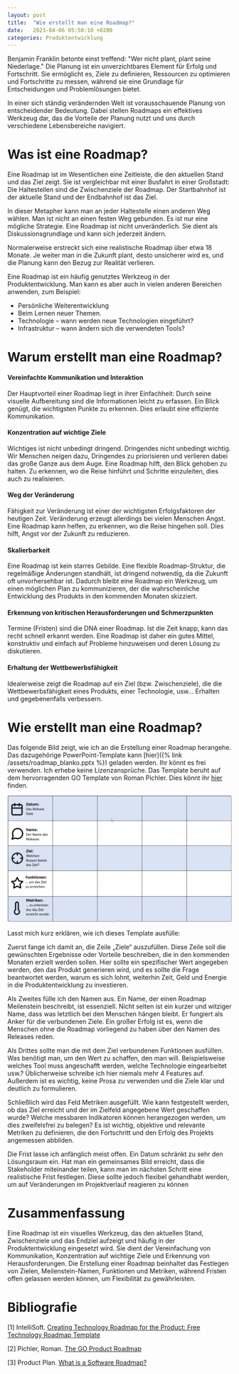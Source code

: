 ```yaml
---
layout: post
title:  "Wie erstellt man eine Roadmap?"
date:   2023-04-06 05:50:10 +0200
categories: Produktentwicklung
---
```


Benjamin Franklin betonte einst treffend: "Wer nicht plant, plant seine Niederlage." Die Planung ist ein unverzichtbares Element für Erfolg und Fortschritt. Sie ermöglicht es, Ziele zu definieren, Ressourcen zu optimieren und Fortschritte zu messen, während sie eine Grundlage für Entscheidungen und Problemlösungen bietet.

In einer sich ständig verändernden Welt ist vorausschauende Planung von entscheidender Bedeutung. Dabei stellen Roadmaps ein effektives Werkzeug dar, das die Vorteile der Planung nutzt und uns durch verschiedene Lebensbereiche navigiert.

# Was ist eine Roadmap?

Eine Roadmap ist im Wesentlichen eine Zeitleiste, die den aktuellen Stand und das Ziel zeigt. Sie ist vergleichbar mit einer Busfahrt in einer Großstadt: Die Haltestellen sind die Zwischenziele der Roadmap. Der Startbahnhof ist der aktuelle Stand und der Endbahnhof ist das Ziel.

In dieser Metapher kann man an jeder Haltestelle einen anderen Weg wählen. Man ist nicht an einen festen Weg gebunden. Es ist nur eine mögliche Strategie. Eine Roadmap ist nicht unveränderlich. Sie dient als Diskussionsgrundlage und kann sich jederzeit ändern.

Normalerweise erstreckt sich eine realistische Roadmap über etwa 18 Monate. Je weiter man in die Zukunft plant, desto unsicherer wird es, und die Planung kann den Bezug zur Realität verlieren.

Eine Roadmap ist ein häufig genutztes Werkzeug in der Produktentwicklung. Man kann es aber auch in vielen anderen Bereichen anwenden, zum Beispiel:

- Persönliche Weiterentwicklung 
- Beim Lernen neuer Themen.
- Technologie – wann werden neue Technologien eingeführt?
- Infrastruktur – wann ändern sich die verwendeten Tools?



# Warum erstellt man eine Roadmap?

#### Vereinfachte Kommunikation und Interaktion

Der Hauptvorteil einer Roadmap liegt in ihrer Einfachheit: Durch seine visuelle Aufbereitung sind   die Informationen leicht zu erfassen. Ein Blick genügt, die wichtigsten Punkte zu erkennen. Dies erlaubt eine effiziente Kommunikation.

#### Konzentration auf wichtige Ziele
 
Wichtiges ist nicht unbedingt dringend. Dringendes nicht unbedingt wichtig. Wir Menschen neigen dazu, Dringendes zu priorisieren und verlieren dabei das große Ganze aus dem Auge. Eine Roadmap hilft, den Blick gehoben zu halten. Zu erkennen, wo die Reise hinführt und Schritte einzuleiten, dies auch zu realisieren. 

#### Weg der Veränderung

Fähigkeit zur Veränderung ist einer der wichtigsten Erfolgsfaktoren der heutigen Zeit. Veränderung erzeugt allerdings bei vielen Menschen Angst. Eine Roadmap kann helfen, zu erkennen, wo die Reise hingehen soll. Dies hilft, Angst vor der Zukunft zu reduzieren.

#### Skalierbarkeit

Eine Roadmap ist kein starres Gebilde. Eine flexible Roadmap-Struktur, die regelmäßige Änderungen standhält, ist dringend notwendig, da die Zukunft oft unvorhersehbar ist. Dadurch bleibt eine Roadmap ein Werkzeug, um einen möglichen Plan zu kommunizieren, der die wahrscheinliche Entwicklung des Produkts in den kommenden Monaten skizziert.

#### Erkennung von kritischen Herausforderungen und Schmerzpunkten

Termine (Fristen) sind die DNA einer Roadmap. Ist die Zeit knapp, kann das recht schnell erkannt werden. Eine Roadmap ist daher ein gutes Mittel, konstruktiv und einfach auf Probleme hinzuweisen und deren Lösung zu diskutieren.

#### Erhaltung der Wettbewerbsfähigkeit

Idealerweise zeigt die Roadmap auf ein Ziel (bzw. Zwischenziele), die die Wettbewerbsfähigkeit eines Produkts, einer Technologie, usw… Erhalten und gegebenenfalls verbessern. 

# Wie erstellt man eine Roadmap?

Das folgende Bild zeigt, wie ich an die Erstellung einer Roadmap herangehe. Das dazugehörige PowerPoint-Template kann [hier]({% link /assets/roadmap_blanko.pptx %}) geladen werden. Ihr könnt es frei verwenden. Ich erhebe keine Lizenzansprüche. Das Template beruht auf dem hervorragenden GO Template von Roman Pichler. Dies könnt ihr [hier](https://www.romanpichler.com/blog/goal-oriented-agile-product-roadmap/) finden.



![Roadmap Template](/assets/img/Roadmap.png)


Lasst mich kurz erklären, wie ich dieses Template ausfülle:

Zuerst fange ich damit an, die Zeile „Ziele“ auszufüllen. Diese Zeile soll die gewünschten Ergebnisse oder Vorteile beschreiben, die in den kommenden Monaten erzielt werden sollen. Hier sollte ein spezifischer Wert angegeben werden, den das Produkt generieren wird, und es sollte die Frage beantwortet werden, warum es sich lohnt, weiterhin Zeit, Geld und Energie in die Produktentwicklung zu investieren.

Als Zweites fülle ich den Namen aus. Ein Name, der einen Roadmap Meilenstein beschreibt, ist essenziell. Nicht selten ist ein kurzer und witziger Name, dass was letztlich bei den Menschen hängen bleibt. Er fungiert als Anker für die verbundenen Ziele. Ein großer Erfolg ist es, wenn die Menschen ohne die Roadmap vorliegend zu haben über den Namen des Releases reden.

Als Drittes sollte man die mit dem Ziel verbundenen Funktionen ausfüllen. Was benötigt man, um den Wert zu schaffen, den man will. Beispielsweise welches Tool muss angeschafft werden, welche Technologie eingearbeitet usw.? Üblicherweise schreibe ich hier niemals mehr 4 Features auf. Außerdem ist es wichtig, keine Prosa zu verwenden und die Ziele klar und deutlich zu formulieren.

Schließlich wird das Feld Metriken ausgefüllt. Wie kann festgestellt werden, ob das Ziel erreicht und der im Zielfeld angegebene Wert geschaffen wurde? Welche messbaren Indikatoren können herangezogen werden, um dies zweifelsfrei zu belegen? Es ist wichtig, objektive und relevante Metriken zu definieren, die den Fortschritt und den Erfolg des Projekts angemessen abbilden.

Die Frist lasse ich anfänglich meist offen. Ein Datum schränkt zu sehr den Lösungsraum ein. Hat man ein gemeinsames Bild erreicht, dass die Stakeholder miteinander teilen, kann man im nächsten Schritt eine realistische Frist festlegen. Diese sollte jedoch flexibel gehandhabt werden, um auf Veränderungen im Projektverlauf reagieren zu können

# Zusammenfassung

Eine Roadmap ist ein visuelles Werkzeug, das den aktuellen Stand, Zwischenziele und das Endziel aufzeigt und häufig in der Produktentwicklung eingesetzt wird. Sie dient der Vereinfachung von Kommunikation, Konzentration auf wichtige Ziele und Erkennung von Herausforderungen. Die Erstellung einer Roadmap beinhaltet das Festlegen von Zielen, Meilenstein-Namen, Funktionen und Metriken, während Fristen offen gelassen werden können, um Flexibilität zu gewährleisten.

# Bibliografie

[1] IntelliSoft. [Creating Technology Roadmap for the Product: Free Technology Roadmap Template](https://medium.com/@IntelliSoft/creating-technology-roadmap-for-the-product-free-technology-roadmap-template-e12284b6dd61)

[2] Pichler, Roman. [The GO Product Roadmap](https://www.romanpichler.com/blog/goal-oriented-agile-product-roadmap/)

[3] Product Plan. [What is a Software Roadmap?](https://www.productplan.com/learn/what-is-a-software-roadmap/)
